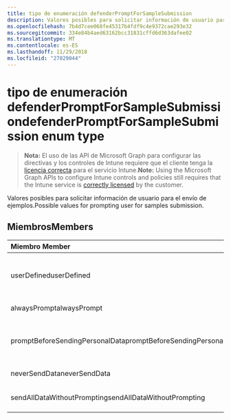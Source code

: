 ```yaml
---
title: tipo de enumeración defenderPromptForSampleSubmission
description: Valores posibles para solicitar información de usuario para el envío de ejemplos.
ms.openlocfilehash: 7b4d7cee068fe45317b4fdf9c4e9372cae293e32
ms.sourcegitcommit: 334e84b4aed63162bcc31831cffd6d363dafee02
ms.translationtype: MT
ms.contentlocale: es-ES
ms.lasthandoff: 11/29/2018
ms.locfileid: "27029044"
---
```

# <a name="defenderpromptforsamplesubmission-enum-type"></a><span data-ttu-id="3037f-103">tipo de enumeración defenderPromptForSampleSubmission</span><span class="sxs-lookup"><span data-stu-id="3037f-103">defenderPromptForSampleSubmission enum type</span></span>

> <span data-ttu-id="3037f-104">**Nota:** El uso de las API de Microsoft Graph para configurar las directivas y los controles de Intune requiere que el cliente tenga la [licencia correcta](https://go.microsoft.com/fwlink/?linkid=839381) para el servicio Intune.</span><span class="sxs-lookup"><span data-stu-id="3037f-104">**Note:** Using the Microsoft Graph APIs to configure Intune controls and policies still requires that the Intune service is [correctly licensed](https://go.microsoft.com/fwlink/?linkid=839381) by the customer.</span></span>

<span data-ttu-id="3037f-105">Valores posibles para solicitar información de usuario para el envío de ejemplos.</span><span class="sxs-lookup"><span data-stu-id="3037f-105">Possible values for prompting user for samples submission.</span></span>
## <a name="members"></a><span data-ttu-id="3037f-106">Miembros</span><span class="sxs-lookup"><span data-stu-id="3037f-106">Members</span></span>
|<span data-ttu-id="3037f-107">Miembro	</span><span class="sxs-lookup"><span data-stu-id="3037f-107">Member</span></span>|<span data-ttu-id="3037f-108">Valor</span><span class="sxs-lookup"><span data-stu-id="3037f-108">Value</span></span>|<span data-ttu-id="3037f-109">Descripción</span><span class="sxs-lookup"><span data-stu-id="3037f-109">Description</span></span>|
|:---|:---|:---|
|<span data-ttu-id="3037f-110">userDefined</span><span class="sxs-lookup"><span data-stu-id="3037f-110">userDefined</span></span>|<span data-ttu-id="3037f-111">0</span><span class="sxs-lookup"><span data-stu-id="3037f-111">0</span></span>|<span data-ttu-id="3037f-112">Definido por el usuario, valor predeterminado, sin intención.</span><span class="sxs-lookup"><span data-stu-id="3037f-112">User Defined, default value, no intent.</span></span>|
|<span data-ttu-id="3037f-113">alwaysPrompt</span><span class="sxs-lookup"><span data-stu-id="3037f-113">alwaysPrompt</span></span>|<span data-ttu-id="3037f-114">1</span><span class="sxs-lookup"><span data-stu-id="3037f-114">1</span></span>|<span data-ttu-id="3037f-115">Preguntar siempre.</span><span class="sxs-lookup"><span data-stu-id="3037f-115">Always prompt.</span></span>|
|<span data-ttu-id="3037f-116">promptBeforeSendingPersonalData</span><span class="sxs-lookup"><span data-stu-id="3037f-116">promptBeforeSendingPersonalData</span></span>|<span data-ttu-id="3037f-117">2</span><span class="sxs-lookup"><span data-stu-id="3037f-117">2</span></span>|<span data-ttu-id="3037f-118">Preguntar antes de enviar datos personales.</span><span class="sxs-lookup"><span data-stu-id="3037f-118">Prompt before sending personal data.</span></span>|
|<span data-ttu-id="3037f-119">neverSendData</span><span class="sxs-lookup"><span data-stu-id="3037f-119">neverSendData</span></span>|<span data-ttu-id="3037f-120">3</span><span class="sxs-lookup"><span data-stu-id="3037f-120">3</span></span>|<span data-ttu-id="3037f-121">No enviar nunca datos.</span><span class="sxs-lookup"><span data-stu-id="3037f-121">Never send data.</span></span>|
|<span data-ttu-id="3037f-122">sendAllDataWithoutPrompting</span><span class="sxs-lookup"><span data-stu-id="3037f-122">sendAllDataWithoutPrompting</span></span>|<span data-ttu-id="3037f-123">4</span><span class="sxs-lookup"><span data-stu-id="3037f-123">4</span></span>|<span data-ttu-id="3037f-124">Enviar todos los datos sin preguntar.</span><span class="sxs-lookup"><span data-stu-id="3037f-124">Send all data without prompting.</span></span>|



